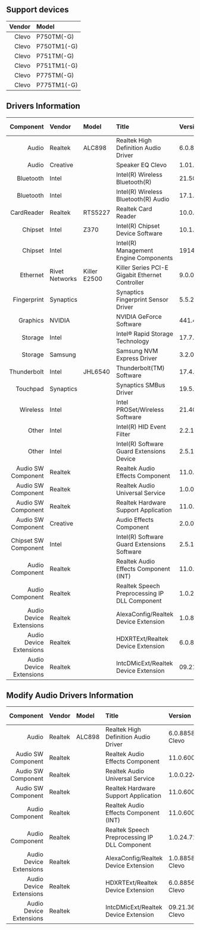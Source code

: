 ## Support devices

| Vendor | Model       |
| -----: | :---------- |
| Clevo  | P750TM(-G)  |
| Clevo  | P750TM1(-G) |
| Clevo  | P751TM(-G)  |
| Clevo  | P751TM1(-G) |
| Clevo  | P775TM(-G)  |
| Clevo  | P775TM1(-G) |

## Drivers Information

| Component               | Vendor         | Model        | Title                                           | Version                       | Driver Type |
| ----------------------: | :------------- | :----------- | :---------------------------------------------- | :---------------------------- | :---------- |
| Audio                   | Realtek        | ALC898       | Realtek High Definition Audio Driver            | 6.0.8688.1 Clevo              | DCH/UAD     |
| Audio                   | Creative       |              | Speaker EQ Clevo                                | 1.01.72                       |             |
| Bluetooth               | Intel          |              | Intel(R) Wireless Bluetooth(R)                  | 21.50.0.1                     |             |
| Bluetooth               | Intel          |              | Intel(R) Wireless Bluetooth(R) Audio            | 17.1.1530.0031                |             |
| CardReader              | Realtek        | RTS5227      | Realtek Card Reader                             | 10.0.18363.21327              |             |
| Chipset                 | Intel          | Z370         | Intel(R) Chipset Device Software                | 10.1.18121.8164               |             |
| Chipset                 | Intel          |              | Intel(R) Management Engine Components           | 1914.12.0.1256/1923.12.0.1278 | Standard    |
| Ethernet                | Rivet Networks | Killer E2500 | Killer Series PCI-E Gigabit Ethernet Controller | 9.0.0.49                      |             |
| Fingerprint             | Synaptics      |              | Synaptics Fingerprint Sensor Driver             | 5.5.2707.1073 Clevo           | DCH/UAD     |
| Graphics                | NVIDIA         |              | NVIDIA GeForce Software                         | 441.41/26.21.14.4141          | Standard    |
| Storage                 | Intel          |              | Intel® Rapid Storage Technology                 | 17.7.0.1006                   |             |
| Storage                 | Samsung        |              | Samsung NVM Express Driver                      | 3.2.0.1910                    |             |
| Thunderbolt             | Intel          | JHL6540      | Thunderbolt(TM) Software                        | 17.4.80.94/17.4.80.550        | Standard    |
| Touchpad                | Synaptics      |              | Synaptics SMBus Driver                          | 19.5.32.67 Clevo              | DCH/UAD     |
| Wireless                | Intel          |              | Intel PROSet/Wireless Software                  | 21.40.2.0                     |             |
| Other                   | Intel          |              | Intel(R) HID Event Filter                       | 2.2.1.377                     |             |
| Other                   | Intel          |              | Intel(R) Software Guard Extensions Device       | 2.5.100.2                     |             |
| Audio SW Component      | Realtek        |              | Realtek Audio Effects Component                 | 11.0.6000.680                 | DCH/UAD     |
| Audio SW Component      | Realtek        |              | Realtek Audio Universal Service                 | 1.0.0.164                     | DCH/UAD     |
| Audio SW Component      | Realtek        |              | Realtek Hardware Support Application            | 11.0.6000.177                 | DCH/UAD     |
| Audio SW Component      | Creative       |              | Audio Effects Component                         | 2.0.0.38 Clevo                | DCH/UAD     |
| Chipset SW Component    | Intel          |              | Intel(R) Software Guard Extensions Software     | 2.5.101.3                     | DCH/UAD     |
| Audio Component         | Realtek        |              | Realtek Audio Effects Component (INT)           | 11.0.6000.680                 |             |
| Audio Component         | Realtek        |              | Realtek Speech Preprocessing IP DLL Component   | 1.0.21.676                    |             |
| Audio Device Extensions | Realtek        |              | AlexaConfig/Realtek Device Extension            | 1.0.8688.1 Clevo              |             |
| Audio Device Extensions | Realtek        |              | HDXRTExt/Realtek Device Extension               | 6.0.8688.1 Clevo              |             |
| Audio Device Extensions | Realtek        |              | IntcDMicExt/Realtek Device Extension            | 09.21.3690.85 Clevo           |             |

## Modify Audio Drivers Information

| Component               | Vendor         | Model        | Title                                         | Version                       | Driver Type |
| ----------------------: | :------------- | :----------- | :-------------------------------------------- | :---------------------------- | :---------- |
| Audio                   | Realtek        | ALC898       | Realtek High Definition Audio Driver          | 6.0.8858.1 Clevo              | DCH/UAD     |
| Audio SW Component      | Realtek        |              | Realtek Audio Effects Component               | 11.0.6000.739                 | DCH/UAD     |
| Audio SW Component      | Realtek        |              | Realtek Audio Universal Service               | 1.0.0.224                     | DCH/UAD     |
| Audio SW Component      | Realtek        |              | Realtek Hardware Support Application          | 11.0.6000.205                 | DCH/UAD     |
| Audio Component         | Realtek        |              | Realtek Audio Effects Component (INT)         | 11.0.6000.739                 |             |
| Audio Component         | Realtek        |              | Realtek Speech Preprocessing IP DLL Component | 1.0.24.718                    |             |
| Audio Device Extensions | Realtek        |              | AlexaConfig/Realtek Device Extension          | 1.0.8858.1 Clevo              |             |
| Audio Device Extensions | Realtek        |              | HDXRTExt/Realtek Device Extension             | 6.0.8856.1 Clevo              |             |
| Audio Device Extensions | Realtek        |              | IntcDMicExt/Realtek Device Extension          | 09.21.3690.151 Clevo          |             |
